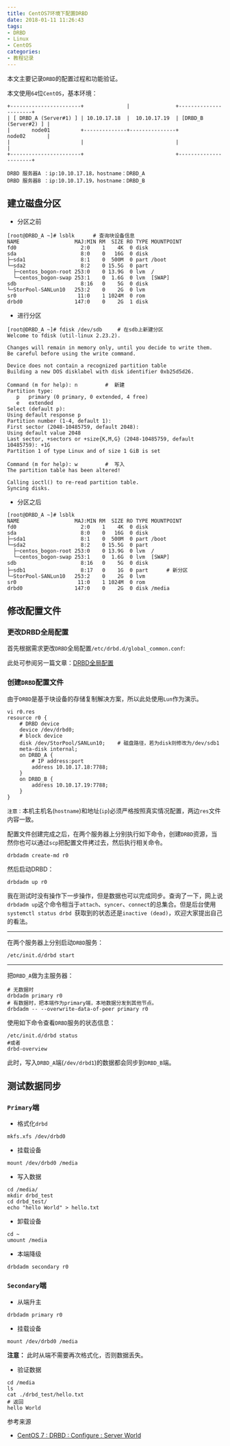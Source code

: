 ```yaml
---
title: CentOS7环境下配置DRBD
date: 2018-01-11 11:26:43
tags:
- DRBD
- Linux
- CentOS
categories:
- 教程记录
---
```

本文主要记录`DRBD`的配置过程和功能验证。
<!--more-->

本文使用`64`位`CentOS`，基本环境：

```shell
+-----------------------+              |               +----------------------+
| [ DRBD_A (Server#1) ] | 10.10.17.18  |  10.10.17.19  | [DRBD_B (Server#2) ] |
|       node01          +--------------+---------------+         node02       |
|                       |                              |                      |
+-----------------------+                              +----------------------+

DRBD 服务器A ：ip:10.10.17.18，hostname：DRBD_A
DRBD 服务器B ：ip:10.10.17.19，hostname：DRBD_B
```
## 建立磁盘分区

- 分区之前

```shell
[root@DRBD_A ~]# lsblk      # 查询块设备信息
NAME                  MAJ:MIN RM  SIZE RO TYPE MOUNTPOINT
fd0                     2:0    1    4K  0 disk
sda                     8:0    0   16G  0 disk
├─sda1                  8:1    0  500M  0 part /boot
└─sda2                  8:2    0 15.5G  0 part
  ├─centos_bogon-root 253:0    0 13.9G  0 lvm  /
  └─centos_bogon-swap 253:1    0  1.6G  0 lvm  [SWAP]
sdb                     8:16   0    5G  0 disk
└─StorPool-SANLun10   253:2    0    2G  0 lvm
sr0                    11:0    1 1024M  0 rom
drbd0                 147:0    0    2G  1 disk
```
- 进行分区

```shell
[root@DRBD_A ~]# fdisk /dev/sdb     # 在sdb上新建分区
Welcome to fdisk (util-linux 2.23.2).

Changes will remain in memory only, until you decide to write them.
Be careful before using the write command.

Device does not contain a recognized partition table
Building a new DOS disklabel with disk identifier 0xb25d5d26.

Command (m for help): n         #  新建
Partition type:
   p   primary (0 primary, 0 extended, 4 free)
   e   extended
Select (default p):
Using default response p
Partition number (1-4, default 1):
First sector (2048-10485759, default 2048):
Using default value 2048
Last sector, +sectors or +size{K,M,G} (2048-10485759, default 10485759): +1G
Partition 1 of type Linux and of size 1 GiB is set

Command (m for help): w         #  写入
The partition table has been altered!

Calling ioctl() to re-read partition table.
Syncing disks.
```
- 分区之后

```shell
[root@DRBD_A ~]# lsblk
NAME                  MAJ:MIN RM  SIZE RO TYPE MOUNTPOINT
fd0                     2:0    1    4K  0 disk
sda                     8:0    0   16G  0 disk
├─sda1                  8:1    0  500M  0 part /boot
└─sda2                  8:2    0 15.5G  0 part
  ├─centos_bogon-root 253:0    0 13.9G  0 lvm  /
  └─centos_bogon-swap 253:1    0  1.6G  0 lvm  [SWAP]
sdb                     8:16   0    5G  0 disk
├─sdb1                  8:17   0    1G  0 part      # 新分区
└─StorPool-SANLun10   253:2    0    2G  0 lvm
sr0                    11:0    1 1024M  0 rom
drbd0                 147:0    0    2G  0 disk /media
```

## 修改配置文件

### 更改DRBD全局配置

首先根据需求更改`DRBD`全局配置`/etc/drbd.d/global_common.conf`:

此处可参阅另一篇文章：[DRBD全局配置](https://imoyao.github.io/blog/2017-09-11/Record_of_drbd/#global-common-conf配置（示例）)

### 创建`DRBD`配置文件

由于`DRBD`是基于块设备的存储复制解决方案，所以此处使用`Lun`作为演示。

```shell
vi r0.res
resource r0 {
    # DRBD device
    device /dev/drbd0;
    # block device
    disk /dev/StorPool/SANLun10;    # 磁盘路径，若为disk则修改为/dev/sdb1
    meta-disk internal;
    on DRBD_A {
        # IP address:port
        address 10.10.17.18:7788;
    }
    on DRBD_B {
        address 10.10.17.19:7788;
    }
}
```
`注意：`本机主机名(`hostname`)和地址(`ip`)必须严格按照真实情况配置，两边`res`文件内容一致。

配置文件创建完成之后，在两个服务器上分别执行如下命令，创建`DRBD`资源，当然你也可以通过`scp`把配置文件拷过去，然后执行相关命令。

```shell
drbdadm create-md r0
```
然后启动DRBD：

```shell
drbdadm up r0
```
我在测试时没有操作下一步操作，但是数据也可以完成同步。查询了一下，网上说`drbdadm up`这个命令相当于`attach`、`syncer`、`connect`的总集合。但是后台使用`systemctl status drbd `获取到的状态还是`inactive (dead)`，欢迎大家提出自己的看法。

------
在两个服务器上分别启动`DRBD`服务：

```shell
/etc/init.d/drbd start
```
------

把`DRBD_A`做为主服务器：

```shell
# 无数据时
drbdadm primary r0
# 有数据时，把本端作为primary端，本地数据分发到其他节点。
drbdadm -- --overwrite-data-of-peer primary r0
```
使用如下命令查看`DRBD`服务的状态信息：

```shell
/etc/init.d/drbd status
#或者
drbd-overview
```

此时，写入`DRBD_A`端(`/dev/drbd1`)的数据都会同步到`DRBD_B`端。

## 测试数据同步

### `Primary`端

- 格式化`drbd`

```shell
mkfs.xfs /dev/drbd0
```
- 挂载设备

```shell
mount /dev/drbd0 /media
```
- 写入数据

```shell
cd /media/
mkdir drbd_test
cd drbd_test/
echo "hello World" > hello.txt
```
- 卸载设备

```shell
cd ~
umount /media
```
- 本端降级

```shell
drbdadm secondary r0
```

### `Secondary`端

- 从端升主

```shell
drbdadm primary r0
```
- 挂载设备

```shell
mount /dev/drbd0 /media
```
**注意：** 此时从端不需要再次格式化，否则数据丢失。

- 验证数据

```shell
cd /media
ls
cat ./drbd_test/hello.txt
# 返回
hello World
```

参考来源

- [CentOS 7 : DRBD : Configure : Server World](https://www.server-world.info/en/note?os=CentOS_7&p=drbd&f=2)



